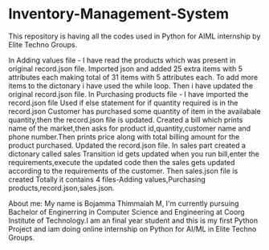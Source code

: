 # Inventory-Management-System
This repository is having all the codes used in Python for AIML internship by Elite Techno Groups.

In Adding values file - I have read the products which was present in original record.json file.
Imported json and added 25 extra items with 5 attributes each making total of 31 items with 5 attributes each.
To add more items to the dictonary i have used the while loop.
Then i have updated the original record.json file.
In Purchasing products file - I have imported the record.json file
Used if else statement for if quantity required is in the record.json
Customer has purchased some quantity  of item in the availabale quantity,then the record.json file is updated.
Created a bill which prints name of the market,then asks for product id,quantity,customer name and phone number.Then prints price along with total billing amount for the product purchased.
Updated the record.json file.
In sales part created a dictonary called sales
Transition id gets updated when you run bill,enter the requirements,execute the updated code then the sales gets updated according to the requirements of the customer.
Then sales.json file is created
Totally it contains 4 files-Adding values,Purchasing products,record.json,sales.json.



About me:
My name is Bojamma Thimmaiah M, I'm currently pursuing Bachelor of Enginerring in Computer Science and Engineering at Coorg Institute of Technology.I am an final year student and this is my first Python Project and iam doing online internship on Python for AI/ML in Elite Techno Groups.
